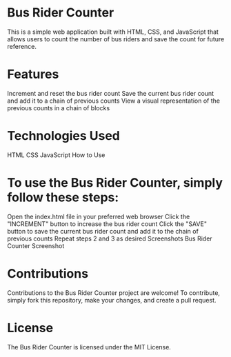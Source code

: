 # Bus Rider Counter
This is a simple web application built with HTML, CSS, and JavaScript that allows users to count the number of bus riders and save the count for future reference.

# Features
Increment and reset the bus rider count
Save the current bus rider count and add it to a chain of previous counts
View a visual representation of the previous counts in a chain of blocks
# Technologies Used
HTML
CSS
JavaScript
How to Use
# To use the Bus Rider Counter, simply follow these steps:

Open the index.html file in your preferred web browser
Click the "INCREMENT" button to increase the bus rider count
Click the "SAVE" button to save the current bus rider count and add it to the chain of previous counts
Repeat steps 2 and 3 as desired
Screenshots
Bus Rider Counter Screenshot

# Contributions
Contributions to the Bus Rider Counter project are welcome! To contribute, simply fork this repository, make your changes, and create a pull request.

# License
The Bus Rider Counter is licensed under the MIT License.






